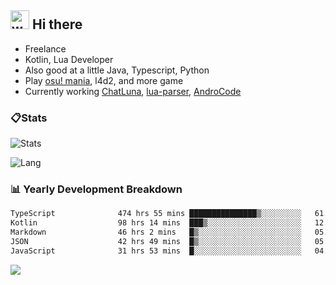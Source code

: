 ## <img alt="wave" src="https://raw.githubusercontent.com/MartinHeinz/MartinHeinz/master/wave.gif" width="30px"> Hi there

- Freelance
- Kotlin, Lua Developer
- Also good at a little Java, Typescript, Python
- Play [osu! mania](https://osu.ppy.sh/users/29808669), l4d2, and more game
- Currently working [ChatLuna](https://github.com/ChatLunaLab), [lua-parser](https://github.com/dingyi222666/lua-parser), [AndroCode](https://github.com/dingyi222666/AndroCode)

### 📋Stats

![Stats](https://github-readme-stats.vercel.app/api?username=dingyi222666&show_icons=true&icon_color=47A69E&title_color=47A69E&count_private=true)    

![Lang](https://github-readme-stats.vercel.app/api/top-langs/?username=dingyi222666&layout=compact&title_color=47A69E&hide=html,css,c,c%2B%2B)   

### 📊 Yearly Development Breakdown

<!--START_SECTION:waka-->

```txt
TypeScript              474 hrs 55 mins ███████████████▒░░░░░░░░░   61.68 %
Kotlin                  98 hrs 14 mins  ███▒░░░░░░░░░░░░░░░░░░░░░   12.76 %
Markdown                46 hrs 2 mins   █▒░░░░░░░░░░░░░░░░░░░░░░░   05.98 %
JSON                    42 hrs 49 mins  █▒░░░░░░░░░░░░░░░░░░░░░░░   05.56 %
JavaScript              31 hrs 53 mins  █░░░░░░░░░░░░░░░░░░░░░░░░   04.14 %
```

<!--END_SECTION:waka-->

![](https://komarev.com/ghpvc/?username=dingyi222666)
